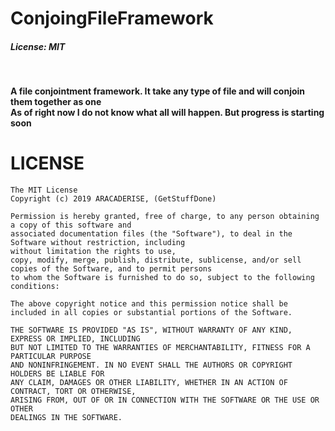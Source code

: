 # ConjoingFileFramework

##### License: MIT

<br>

__A file conjointment framework. It take any type of file and will conjoin them together as one__<br>
__As of right now I do not know what all will happen. But progress is starting soon__


# LICENSE

```
The MIT License
Copyright (c) 2019 ARACADERISE, (GetStuffDone)

Permission is hereby granted, free of charge, to any person obtaining a copy of this software and 
associated documentation files (the "Software"), to deal in the Software without restriction, including 
without limitation the rights to use, 
copy, modify, merge, publish, distribute, sublicense, and/or sell copies of the Software, and to permit persons 
to whom the Software is furnished to do so, subject to the following conditions:

The above copyright notice and this permission notice shall be included in all copies or substantial portions of the Software.

THE SOFTWARE IS PROVIDED "AS IS", WITHOUT WARRANTY OF ANY KIND, EXPRESS OR IMPLIED, INCLUDING 
BUT NOT LIMITED TO THE WARRANTIES OF MERCHANTABILITY, FITNESS FOR A PARTICULAR PURPOSE 
AND NONINFRINGEMENT. IN NO EVENT SHALL THE AUTHORS OR COPYRIGHT HOLDERS BE LIABLE FOR 
ANY CLAIM, DAMAGES OR OTHER LIABILITY, WHETHER IN AN ACTION OF CONTRACT, TORT OR OTHERWISE, 
ARISING FROM, OUT OF OR IN CONNECTION WITH THE SOFTWARE OR THE USE OR OTHER 
DEALINGS IN THE SOFTWARE.
```
